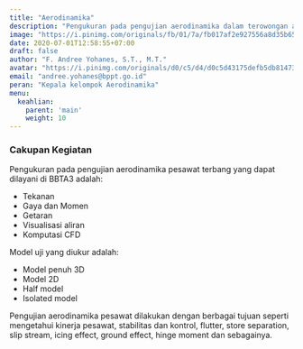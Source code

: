 ```yaml
---
title: "Aerodinamika"
description: "Pengukuran pada pengujian aerodinamika dalam terowongan angin"
image: "https://i.pinimg.com/originals/fb/01/7a/fb017af2e927556a8d35b6537218ae92.jpg"
date: 2020-07-01T12:58:55+07:00
draft: false
author: "F. Andree Yohanes, S.T., M.T."
avatar: "https://i.pinimg.com/originals/d0/c5/d4/d0c5d43175defb5db8147369b2c658fb.jpg"
email: "andree.yohanes@bppt.go.id"
peran: "Kepala kelompok Aerodinamika"
menu:
  keahlian:
    parent: 'main'
    weight: 10
---
```


### Cakupan Kegiatan

Pengukuran pada pengujian aerodinamika pesawat terbang yang dapat dilayani di BBTA3 adalah:

- Tekanan
- Gaya dan Momen
- Getaran
- Visualisasi aliran
- Komputasi CFD

Model uji yang diukur adalah:

- Model penuh 3D
- Model 2D
- Half model
- Isolated model

Pengujian aerodinamika pesawat dilakukan dengan berbagai tujuan seperti mengetahui kinerja pesawat, stabilitas dan 
kontrol, flutter, store separation, slip stream, icing effect, ground effect, hinge moment dan sebagainya.
